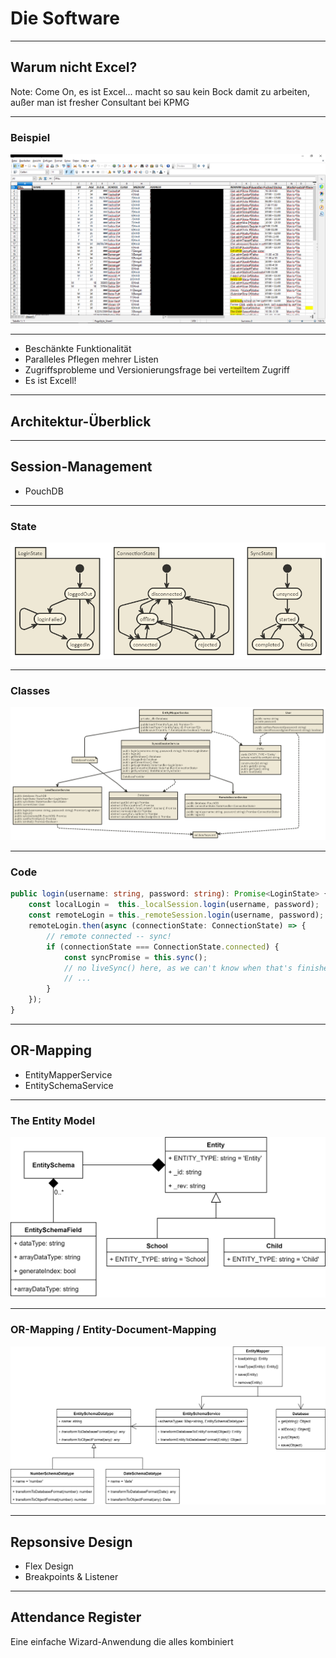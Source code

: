 # Die Software

---

## Warum nicht Excel?

Note: Come On, es ist Excel... macht so sau kein Bock damit zu arbeiten, außer man ist fresher Consultant bei KPMG

----

### Beispiel 

<img src="img/Excell_Beispiel_Anonymisiert.PNG">

----

<ul>
    <li>Beschänkte Funktionalität</li>
    <li>Paralleles Pflegen mehrer Listen</li>
    <li>Zugriffsprobleme und Versionierungsfrage bei verteiltem Zugriff</li>
    <li>Es ist Excell!</li>
</ul>

---

## Architektur-Überblick

---

## Session-Management

- PouchDB

----

### State

![Session State](img/session_state.png)

----

### Classes

![Session Classes](img/session_classes.png)

----

### Code

```ts
public login(username: string, password: string): Promise<LoginState> {
    const localLogin =  this._localSession.login(username, password);
    const remoteLogin = this._remoteSession.login(username, password);
    remoteLogin.then(async (connectionState: ConnectionState) => {
        // remote connected -- sync!
        if (connectionState === ConnectionState.connected) {
            const syncPromise = this.sync();
            // no liveSync() here, as we can't know when that's finished if there are no changes.
            // ...
        }
    });
}
```

---

## OR-Mapping

- EntityMapperService <!-- .element: class="fragment" data-fragment-index="1" -->
- EntitySchemaService <!-- .element: class="fragment" data-fragment-index="2" -->

----

### The Entity Model

![Entity Model](img/entity_relation.png)

----

### OR-Mapping / Entity-Document-Mapping

![OR-Mapping](img/or_mapping.png)

---

## Repsonsive Design

- Flex Design
- Breakpoints & Listener

---

## Attendance Register

Eine einfache Wizard-Anwendung die alles kombiniert
